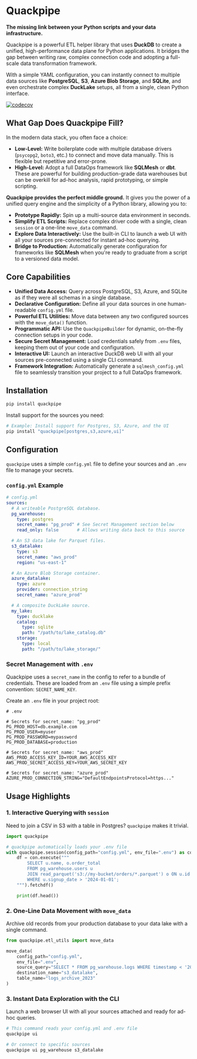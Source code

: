 # Quackpipe

**The missing link between your Python scripts and your data infrastructure.**

Quackpipe is a powerful ETL helper library that uses **DuckDB** to create a unified, high-performance data plane for Python applications. It bridges the gap between writing raw, complex connection code and adopting a full-scale data transformation framework.

With a simple YAML configuration, you can instantly connect to multiple data sources like **PostgreSQL**, **S3**, **Azure Blob Storage**, and **SQLite**, and even orchestrate complex **DuckLake** setups, all from a single, clean Python interface.

[![codecov](https://codecov.io/github/ekiourk/quackpipe/graph/badge.svg?token=5LF2QD9MEW)](https://codecov.io/github/ekiourk/quackpipe)

## What Gap Does Quackpipe Fill?

In the modern data stack, you often face a choice:

* **Low-Level:** Write boilerplate code with multiple database drivers (`psycopg2`, `boto3`, etc.) to connect and move data manually. This is flexible but repetitive and error-prone.
* **High-Level:** Adopt a full DataOps framework like **SQLMesh** or **dbt**. These are powerful for building production-grade data warehouses but can be overkill for ad-hoc analysis, rapid prototyping, or simple scripting.

**Quackpipe provides the perfect middle ground.** It gives you the power of a unified query engine and the simplicity of a Python library, allowing you to:

* **Prototype Rapidly:** Spin up a multi-source data environment in seconds.
* **Simplify ETL Scripts:** Replace complex driver code with a single, clean `session` or a one-line `move_data` command.
* **Explore Data Interactively:** Use the built-in CLI to launch a web UI with all your sources pre-connected for instant ad-hoc querying.
* **Bridge to Production:** Automatically generate configuration for frameworks like **SQLMesh** when you're ready to graduate from a script to a versioned data model.

## Core Capabilities

* **Unified Data Access:** Query across PostgreSQL, S3, Azure, and SQLite as if they were all schemas in a single database.
* **Declarative Configuration:** Define all your data sources in one human-readable `config.yml` file.
* **Powerful ETL Utilities:** Move data between any two configured sources with the `move_data()` function.
* **Programmatic API:** Use the `QuackpipeBuilder` for dynamic, on-the-fly connection setups in your code.
* **Secure Secret Management:** Load credentials safely from `.env` files, keeping them out of your code and configuration.
* **Interactive UI:** Launch an interactive DuckDB web UI with all your sources pre-connected using a single CLI command.
* **Framework Integration:** Automatically generate a `sqlmesh_config.yml` file to seamlessly transition your project to a full DataOps framework.

## Installation

```bash
pip install quackpipe
```

Install support for the sources you need:

```bash
# Example: Install support for Postgres, S3, Azure, and the UI
pip install "quackpipe[postgres,s3,azure,ui]"
```

## Configuration

`quackpipe` uses a simple `config.yml` file to define your sources and an `.env` file to manage your secrets.

### `config.yml` Example

```yaml
# config.yml
sources:
  # A writeable PostgreSQL database.
  pg_warehouse:
    type: postgres
    secret_name: "pg_prod" # See Secret Management section below
    read_only: false       # Allows writing data back to this source

  # An S3 data lake for Parquet files.
  s3_datalake:
    type: s3
    secret_name: "aws_prod"
    region: "us-east-1"

  # An Azure Blob Storage container.
  azure_datalake:
    type: azure
    provider: connection_string
    secret_name: "azure_prod"

  # A composite DuckLake source.
  my_lake:
    type: ducklake
    catalog:
      type: sqlite
      path: "/path/to/lake_catalog.db"
    storage:
      type: local
      path: "/path/to/lake_storage/"
```

### Secret Management with `.env`

Quackpipe uses a `secret_name` in the config to refer to a bundle of credentials. These are loaded from an `.env` file using a simple prefix convention: `SECRET_NAME_KEY`.

Create an `.env` file in your project root:

```dotenv
# .env

# Secrets for secret_name: "pg_prod"
PG_PROD_HOST=db.example.com
PG_PROD_USER=myuser
PG_PROD_PASSWORD=mypassword
PG_PROD_DATABASE=production

# Secrets for secret_name: "aws_prod"
AWS_PROD_ACCESS_KEY_ID=YOUR_AWS_ACCESS_KEY
AWS_PROD_SECRET_ACCESS_KEY=YOUR_AWS_SECRET_KEY

# Secrets for secret_name: "azure_prod"
AZURE_PROD_CONNECTION_STRING="DefaultEndpointsProtocol=https..."
```

## Usage Highlights

### 1. Interactive Querying with `session`

Need to join a CSV in S3 with a table in Postgres? `quackpipe` makes it trivial.

```python
import quackpipe

# quackpipe automatically loads your .env file
with quackpipe.session(config_path="config.yml", env_file=".env") as con:
    df = con.execute("""
        SELECT u.name, o.order_total
        FROM pg_warehouse.users u
        JOIN read_parquet('s3://my-bucket/orders/*.parquet') o ON u.id = o.user_id
        WHERE u.signup_date > '2024-01-01';
    """).fetchdf()

    print(df.head())
```

### 2. One-Line Data Movement with `move_data`

Archive old records from your production database to your data lake with a single command.

```python
from quackpipe.etl_utils import move_data

move_data(
    config_path="config.yml",
    env_file=".env",
    source_query="SELECT * FROM pg_warehouse.logs WHERE timestamp < '2024-01-01'",
    destination_name="s3_datalake",
    table_name="logs_archive_2023"
)
```

### 3. Instant Data Exploration with the CLI

Launch a web browser UI with all your sources attached and ready for ad-hoc queries.

```bash
# This command reads your config.yml and .env file
quackpipe ui

# Or connect to specific sources
quackpipe ui pg_warehouse s3_datalake
